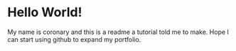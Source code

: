 # Hello World!
My name is coronary and this is a readme a tutorial told me to make.
Hope I can start using github to expand my portfolio.
